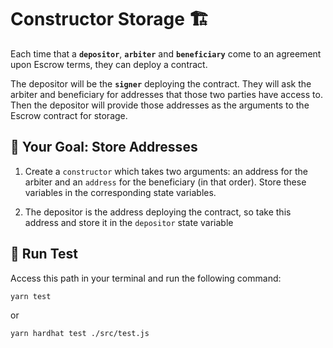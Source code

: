 # Constructor Storage 🏗️

Each time that a **`depositor`**, **`arbiter`** and **`beneficiary`** come to an agreement upon Escrow terms, they can deploy a contract.

The depositor will be the **`signer`** deploying the contract. They will ask the arbiter and beneficiary for addresses that those two parties have access to. Then the depositor will provide those addresses as the arguments to the Escrow contract for storage.


## 🏁 Your Goal: Store Addresses

1. Create a `constructor` which takes two arguments: an address for the arbiter and an `address` for the beneficiary (in that order). Store these variables in the corresponding state variables.

2. The depositor is the address deploying the contract, so take this address and store it in the `depositor` state variable

## 🧪 Run Test

Access this path in your terminal and run the following command:

```bash
yarn test
```
or

```bash
yarn hardhat test ./src/test.js
```